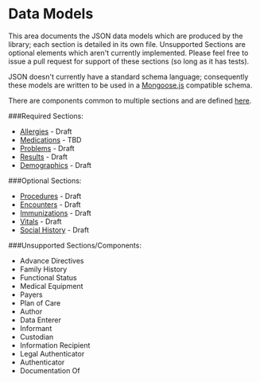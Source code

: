 # Data Models

This area documents the JSON data models which are produced by the library; each section is detailed in its own file.  Unsupported Sections are optional elements which aren't currently implemented.  Please feel free to issue a pull request for support of these sections (so long as it has tests).

JSON doesn't currently have a standard schema language; consequently these models are written to be used in a [Mongoose.js](http://www.mongoosejs.com) compatible schema.

There are components common to multiple sections and are defined [here](sections/shared.md).

###Required Sections:

- [Allergies](sections/allergies.md) - Draft
- [Medications](sections/medications.md) - TBD
- [Problems](sections/problems.md) - Draft
- [Results](sections/results.md) - Draft
- [Demographics](sections/demographics.md) - Draft

###Optional Sections:

- [Procedures](sections/procedures.md) - Draft
- [Encounters](sections/encounters.md) - Draft
- [Immunizations](sections/immunizations.md) - Draft
- [Vitals](sections/vitals.md) - Draft
- [Social History](sections/socialHistory.md) - Draft

###Unsupported Sections/Components:

- Advance Directives
- Family History
- Functional Status
- Medical Equipment
- Payers
- Plan of Care
- Author
- Data Enterer
- Informant
- Custodian
- Information Recipient
- Legal Authenticator
- Authenticator
- Documentation Of
